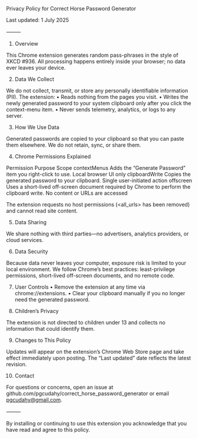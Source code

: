 Privacy Policy for Correct Horse Password Generator

Last updated: 1 July 2025

⸻

1.  Overview

This Chrome extension generates random pass-phrases in the style of XKCD #936. All processing happens entirely inside your browser; no data ever leaves your device.

2.  Data We Collect

We do not collect, transmit, or store any personally identifiable information (PII).
The extension:
	•	Reads nothing from the pages you visit.
	•	Writes the newly generated password to your system clipboard only after you click the context-menu item.
	•	Never sends telemetry, analytics, or logs to any server.

3.  How We Use Data

Generated passwords are copied to your clipboard so that you can paste them elsewhere. We do not retain, sync, or share them.

4.  Chrome Permissions Explained

Permission	Purpose	Scope
contextMenus	Adds the “Generate Password” item you right-click to use.	Local browser UI only
clipboardWrite	Copies the generated password to your clipboard.	Single user-initiated action
offscreen	Uses a short-lived off-screen document required by Chrome to perform the clipboard write.	No content or URLs are accessed

The extension requests no host permissions (<all_urls> has been removed) and cannot read site content.

5.  Data Sharing

We share nothing with third parties—no advertisers, analytics providers, or cloud services.

6.  Data Security

Because data never leaves your computer, exposure risk is limited to your local environment. We follow Chrome’s best practices: least-privilege permissions, short-lived off-screen documents, and no remote code.

7.  User Controls
	•	Remove the extension at any time via chrome://extensions.
	•	Clear your clipboard manually if you no longer need the generated password.

8.  Children’s Privacy

The extension is not directed to children under 13 and collects no information that could identify them.

9.  Changes to This Policy

Updates will appear on the extension’s Chrome Web Store page and take effect immediately upon posting. The “Last updated” date reflects the latest revision.

10.  Contact

For questions or concerns, open an issue at github.com/pgcudahy/correct_horse_password_generator or email pgcudahy@gmail.com.

⸻

By installing or continuing to use this extension you acknowledge that you have read and agree to this policy.
